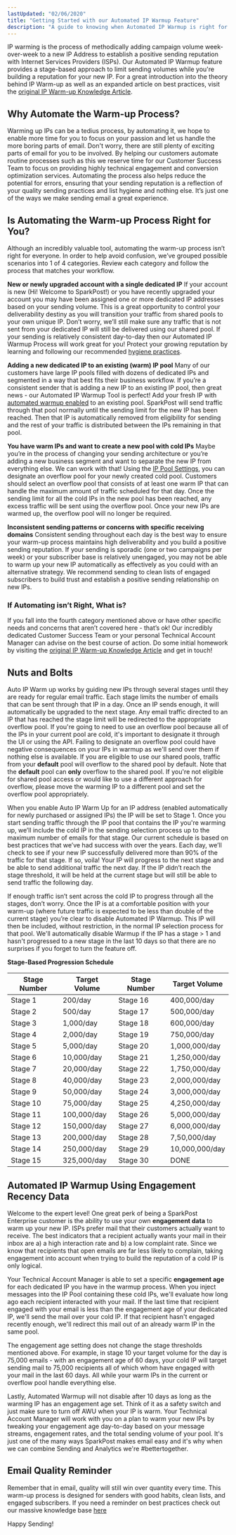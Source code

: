 ```yaml
---
lastUpdated: "02/06/2020"
title: "Getting Started with our Automated IP Warmup Feature"
description: "A guide to knowing when Automated IP Warmup is right for you and how to use it"
---
```


IP warming is the process of methodically adding campaign volume week-over-week to a new IP Address to establish a positive sending reputation with Internet Services Providers (ISPs). Our Automated IP Warmup feature provides a stage-based approach to limit sending volumes while you're building a reputation for your new IP. For a great introduction into the theory behind IP Warm-up as well as an expanded article on best practices, visit the [original IP Warm-up Knowledge Article](https://www.sparkpost.com/docs/deliverability/ip-warm-up-overview/).


## Why Automate the Warm-up Process?
Warming up IPs can be a tedius process, by automating it, we hope to enable more time for you to focus on your passion and let us handle the more boring parts of email. Don't worry, there are still plenty of exciting parts of email for you to be involved. By helping our customers automate routine processes such as this we reserve time for our Customer Success Team to focus on providing highly technical engagement and conversion optimization services. Automating the process also helps reduce the potential for errors, ensuring that your sending reputation is a reflection of your quality sending practices and list hygiene and nothing else. It’s just one of the ways we make sending email a great experience. 


## Is Automating the Warm-up Process Right for You?
Although an incredibly valuable tool, automating the warm-up process isn’t right for everyone. In order to help avoid confusion, we’ve grouped possible scenarios into 1 of 4 categories. Review each category and follow the process that matches your workflow. 

**New or newly upgraded account with a single dedicated IP**
If your account is new (Hi! Welcome to SparkPost!) or you have recently upgraded your account you may have been assigned one or more dedicated IP addresses based on your sending volume. This is a great opportunity to control your deliverability destiny as  you will transition your traffic from shared pools to your own unique IP. Don’t worry, we’ll still make sure any traffic that is not sent from your dedicated IP will still be delivered using our shared pool. If your sending is relatively consistent day-to-day then our Automated IP Warmup Process will work great for you! Protect your growing reputation by learning and following our recommended [hygiene practices](https://www.sparkpost.com/blog/weekly-digest-024/).

**Adding a new dedicated IP to an existing (warm) IP pool** 
Many of our customers have large IP pools filled with dozens of dedicated IPs and segmented in a way that best fits their business workflow. If you’re a consistent sender that is adding a new IP to an existing IP pool, then great news - our Automated IP Warmup Tool is perfect! Add your fresh IP with [automated warmup enabled](https://developers.sparkpost.com/api/sending-ips) to an existing pool. SparkPost will send traffic through that pool normally until the sending limit for the new IP has been reached. Then that IP is automatically removed from eligibility for sending and the rest of your traffic is distributed between the IPs remaining in that pool. 

**You have warm IPs and want to create a new pool with cold IPs**
Maybe you’re in the process of changing your sending architecture or you’re adding a new business segment and want to separate the new IP from everything else. We can work with that! Using the [IP Pool Settings](https://developers.sparkpost.com/api/ip-pools/), you can designate an overflow pool for your newly created cold pool. Customers should select an overflow pool that consists of at least one warm IP that can handle the maximum amount of traffic scheduled for that day. Once the sending limit for all the cold IPs in the new pool has been reached, any excess traffic will be sent using the overflow pool. Once your new IPs are warmed up, the overflow pool will no longer be required. 

**Inconsistent sending patterns or concerns with specific receiving domains**
Consistent sending throughout each day is the best way to ensure your warm-up process maintains high deliverability and you build a positive sending reputation. If your sending is sporadic (one or two campaigns per week) or your subscriber base is relatively unengaged, you may not be able to warm up your new IP automatically as effectively as you could with an alternative strategy. We recommend sending to clean lists of engaged subscribers to build trust and establish a positive sending relationship on new IPs. 

### If Automating isn’t Right, What is? 
If you fall into the fourth category mentioned above or have other specific needs and concerns that aren’t covered here - that’s ok! Our incredibly dedicated Customer Success Team or your personal Technical Account Manager can advise on the best course of action. Do some initial homework by visiting the [original IP Warm-up Knowledge Article](https://www.sparkpost.com/docs/deliverability/ip-warm-up-overview/) and get in touch!


## Nuts and Bolts
Auto IP Warm up works by guiding new IPs through several stages until they are ready for regular email traffic. Each stage limits the number of emails that can be sent through that IP in a day. Once an IP sends enough, it will automatically be upgraded to the next stage. Any email traffic directed to an IP that has reached the stage limit will be redirected to the appropriate overflow pool. If you're going to need to use an overflow pool because all of the IPs in your current pool are cold, it's important to designate it through the UI or using the API. Failing to designate an overflow pool could have negative consequences on your IPs in warmup as we'll send over them if nothing else is available. If you are eligible to use our shared pools, traffic from your **default** pool will overflow to the shared pool by default. Note that the **default** pool can **only** overflow to the shared pool. If you're not eligible for shared pool access or would like to use a different approach for overflow, please move the warming IP to a different pool and set the overflow pool appropriately. 

When you enable Auto IP Warm Up for an IP address (enabled automatically for newly purchased or assigned IPs) the IP will be set to Stage 1. Once you start sending traffic through the IP pool that contains the IP you're warming up, we’ll include the cold IP in the sending selection process up to the maximum number of emails for that stage. Our current schedule is based on best practices that we’ve had success with over the years. Each day, we’ll check to see if your new IP successfully delivered more than 90% of the traffic for that stage. If so, voila! Your IP will progress to the next stage and be able to send additional traffic the next day. If the IP didn’t reach the stage threshold, it will be held at the current stage but will still be able to send traffic the following day. 

If enough traffic isn’t sent across the cold IP to progress through all the stages, don’t worry. Once the IP is at a comfortable position with your warm-up (where future traffic is expected to be less than double of the current stage) you’re clear to disable Automated IP Warmup. This IP will then be included, without restriction, in the normal IP selection process for that pool. We'll automatically disable Warmup if the IP has a stage > 1 and hasn't progressed to a new stage in the last 10 days so that there are no surprises if you forget to turn the feature off. 



**Stage-Based Progression Schedule**

Stage Number | Target Volume | Stage Number | Target Volume 
------------ | ------------- | ------------- | -------------
Stage 1  | 200/day | Stage 16 | 400,000/day
Stage 2  | 500/day | Stage 17 | 500,000/day
Stage 3 | 1,000/day | Stage 18 | 600,000/day
Stage 4  | 2,000/day | Stage 19 | 750,000/day
Stage 5  | 5,000/day | Stage 20 | 1,000,000/day
Stage 6  | 10,000/day | Stage 21 | 1,250,000/day
Stage 7  | 20,000/day | Stage 22 | 1,750,000/day
Stage 8  | 40,000/day | Stage 23 | 2,000,000/day
Stage 9  | 50,000/day | Stage 24 | 3,000,000/day
Stage 10  | 75,000/day | Stage 25 | 4,250,000/day
Stage 11  | 100,000/day | Stage 26 | 5,000,000/day
Stage 12  | 150,000/day | Stage 27 | 6,000,000/day
Stage 13  | 200,000/day | Stage 28 | 7,50,000/day
Stage 14  | 250,000/day | Stage 29 | 10,000,000/day
Stage 15  | 325,000/day | Stage 30 | DONE



## Automated IP Warmup Using Engagement Recency Data
Welcome to the expert level! One great perk of being a SparkPost Enterprise customer is the ability to use your own **engagement data** to warm up your new IP. ISPs prefer mail that their customers actually want to receive. The best indicators that a recipient actually wants your mail in their inbox are a) a high interaction rate and b) a low complaint rate. Since we know that recipients that open emails are far less likely to complain, taking engagement into account when trying to build the reputation of a cold IP is only logical. 

Your Technical Account Manager is able to set a specific **engagement age** for each dedicated IP you have in the warmup process. When you inject messages into the IP Pool containing these cold IPs, we'll evaluate how long ago each recipient interacted with your mail. If the last time that recipient engaged with your email is less than the engagement age of your dedicated IP, we'll send the mail over your cold IP. If that recipient hasn't engaged recently enough, we'll redirect this mail out of an already warm IP in the same pool. 

The engagement age setting does not change the stage thresholds mentioned above. For example, in stage 10 your target volume for the day is 75,000 emails - with an engagement age of 60 days, your cold IP will target sending mail to 75,000 recipients all of which whom have engaged with your mail in the last 60 days. All while your warm IPs in the current or overflow pool handle everything else. 

Lastly, Automated Warmup will not disable after 10 days as long as the warming IP has an engagement age set. Think of it as a safety switch and just make sure to turn off AWU when your IP is warm. Your Technical Account Manager will work with you on a plan to warm your new IPs by tweaking your engagement age day-to-day based on your message streams, engagement rates, and the total sending volume of your pool. It's just one of the many ways SparkPost makes email easy and it's why when we can combine Sending and Analytics we're #bettertogether.  

## Email Quality Reminder
Remember that in email, quality will still win over quantity every time. This warm-up process is designed for senders with good habits, clean lists, and engaged subscribers. If you need a reminder on best practices check out our massive knowledge base [here](https://www.sparkpost.com/academy/)

Happy Sending!
